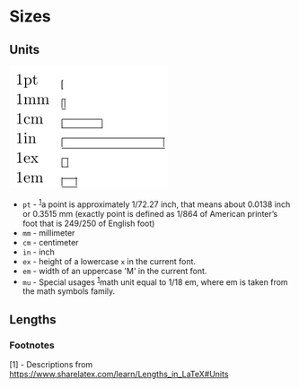 # Sizes

## Units

![units](./sample/units.svg)

- `pt` - <sup>[1](#Footnotes)</sup>a point is approximately 1/72.27 inch, that means about
0.0138 inch or 0.3515 mm (exactly point is defined as 1/864 of American printer’s
foot that is 249/250 of English foot)  
- `mm` - millimeter  
- `cm` - centimeter  
- `in` - inch  
- `ex` - height of a lowercase `x` in the current font.  
- `em` - width of an uppercase 'M' in the current font.  
- `mu` - Special usages <sup>[1](#Footnotes)</sup>math unit equal to 1/18 em,
where em is taken from the math symbols family.  

## Lengths

### Footnotes

[1] - Descriptions from https://www.sharelatex.com/learn/Lengths_in_LaTeX#Units